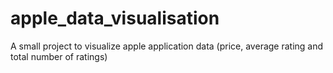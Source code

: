 # apple_data_visualisation
A small project to visualize apple application data (price, average rating and total number of ratings)
